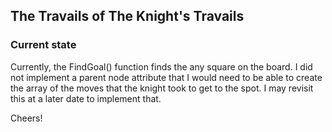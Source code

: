 ## The Travails of The Knight's Travails

### Current state

Currently, the FindGoal() function finds the any square on the board. I did not implement a parent node attribute that I would need to be able to create the array of the moves that the knight took to get to the spot.  I may revisit this at a later date to implement that. 

Cheers!
